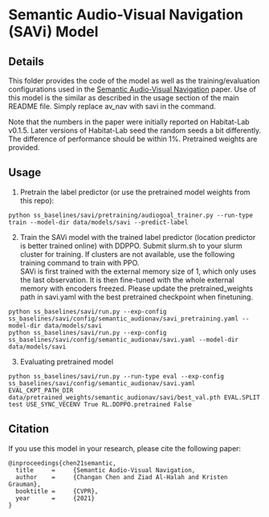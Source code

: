 # Semantic Audio-Visual Navigation (SAVi) Model

## Details 
This folder provides the code of the model as well as the training/evaluation configurations used in the 
[Semantic Audio-Visual Navigation](https://arxiv.org/pdf/2012.11583.pdf) paper.
Use of this model is the similar as described in the usage section of the main README file. 
Simply replace av_nav with savi in the command.

Note that the numbers in the paper were initially reported on Habitat-Lab v0.1.5. Later versions of Habitat-Lab 
seed the random seeds a bit differently. The difference of performance should be within 1%. 
Pretrained weights are provided.

## Usage
1. Pretrain the label predictor (or use the pretrained model weights from this repo):
```
python ss_baselines/savi/pretraining/audiogoal_trainer.py --run-type train --model-dir data/models/savi --predict-label
```
2. Train the SAVi model with the trained label predictor (location predictor is better trained online) with DDPPO.
Submit slurm.sh to your slurm cluster for training. If clusters are not available, use the following training command to train with PPO.   
SAVi is first trained with the external memory size of 1, which only uses the last observation.
It is then fine-tuned with the whole external memory with encoders freezed. Please update the pretrained_weights path in savi.yaml with the best pretrained checkpoint when finetuning.
```
python ss_baselines/savi/run.py --exp-config ss_baselines/savi/config/semantic_audionav/savi_pretraining.yaml --model-dir data/models/savi
python ss_baselines/savi/run.py --exp-config ss_baselines/savi/config/semantic_audionav/savi.yaml --model-dir data/models/savi
```
3. Evaluating pretrained model
```
python ss_baselines/savi/run.py --run-type eval --exp-config ss_baselines/savi/config/semantic_audionav/savi.yaml EVAL_CKPT_PATH_DIR data/pretrained_weights/semantic_audionav/savi/best_val.pth EVAL.SPLIT test USE_SYNC_VECENV True RL.DDPPO.pretrained False
```

## Citation
If you use this model in your research, please cite the following paper:
```
@inproceedings{chen21semantic,
  title     =     {Semantic Audio-Visual Navigation,
  author    =     {Changan Chen and Ziad Al-Halah and Kristen Grauman},
  booktitle =     {CVPR},
  year      =     {2021}
}
```